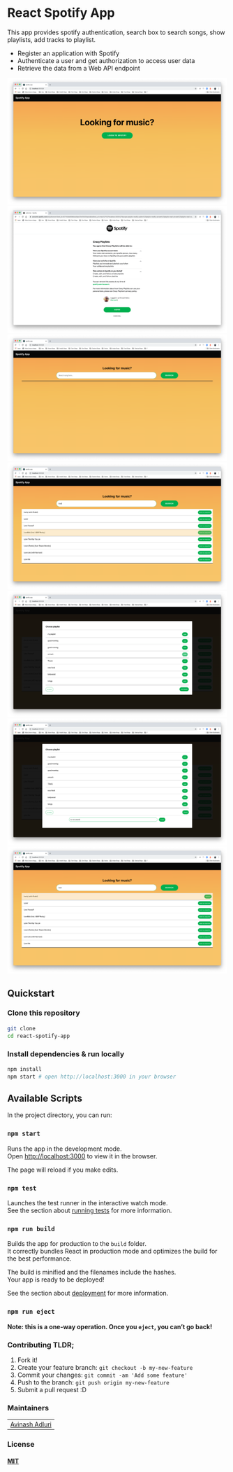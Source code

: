 # React Spotify App

This app provides spotify authentication, search box to search songs, show playlists, add tracks to playlist.

- Register an application with Spotify
- Authenticate a user and get authorization to access user data
- Retrieve the data from a Web API endpoint

![Spotify player](https://raw.githubusercontent.com/avinashadluri/react-spotify-app/master/public/screens/1.png)
![Spotify player](https://raw.githubusercontent.com/avinashadluri/react-spotify-app/master/public/screens/2.png)
![Spotify player](https://raw.githubusercontent.com/avinashadluri/react-spotify-app/master/public/screens/3.png)
![Spotify player](https://raw.githubusercontent.com/avinashadluri/react-spotify-app/master/public/screens/4.png)
![Spotify player](https://raw.githubusercontent.com/avinashadluri/react-spotify-app/master/public/screens/5.png)
![Spotify player](https://raw.githubusercontent.com/avinashadluri/react-spotify-app/master/public/screens/6.png)
![Spotify player](https://raw.githubusercontent.com/avinashadluri/react-spotify-app/master/public/screens/7.png)


## Quickstart

### Clone this repository

```sh
git clone
cd react-spotify-app
```

### Install dependencies & run locally

```sh
npm install
npm start # open http://localhost:3000 in your browser
```

## Available Scripts

In the project directory, you can run:

### `npm start`

Runs the app in the development mode.<br>
Open [http://localhost:3000](http://localhost:3000) to view it in the browser.

The page will reload if you make edits.

### `npm test`

Launches the test runner in the interactive watch mode.<br>
See the section about [running tests](https://facebook.github.io/create-react-app/docs/running-tests) for more information.

### `npm run build`

Builds the app for production to the `build` folder.<br>
It correctly bundles React in production mode and optimizes the build for the best performance.

The build is minified and the filenames include the hashes.<br>
Your app is ready to be deployed!

See the section about [deployment](https://facebook.github.io/create-react-app/docs/deployment) for more information.

### `npm run eject`

**Note: this is a one-way operation. Once you `eject`, you can’t go back!**

### Contributing TLDR;

1. Fork it!
1. Create your feature branch: `git checkout -b my-new-feature`
1. Commit your changes: `git commit -am 'Add some feature'`
1. Push to the branch: `git push origin my-new-feature`
1. Submit a pull request :D

### Maintainers

<table>
  <tbody>
    <tr>
      <td align="center">
        <a href="http://avinashadluri.com">Avinash Adluri</a>
      </td>
    <tr>
  <tbody>
</table>

### License

#### [MIT](./LICENSE)
